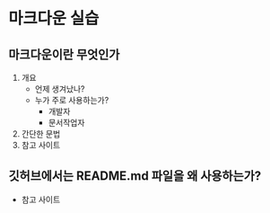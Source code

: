 # 마크다운 실습
## 마크다운이란 무엇인가
1. 개요
    - 언제 생겨났나?
    - 누가 주로 사용하는가?
        - 개발자
        - 문서작업자
1. 간단한 문법
1. 참고 사이트
## 깃허브에서는 README.md 파일을 왜 사용하는가?
- 참고 사이트
